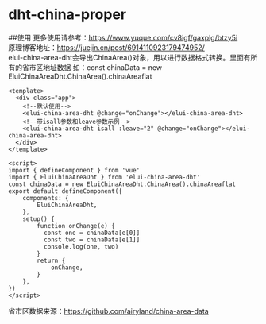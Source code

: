 # dht-china-proper

##使用
更多使用请参考：https://www.yuque.com/cv8igf/gaxplg/btzy5i  
原理博客地址：https://juejin.cn/post/6914110923179474952/  
elui-china-area-dht会导出ChinaArea()对象，用以进行数据格式转换。里面有所有的省市区地址数据 
如：const chinaData = new EluiChinaAreaDht.ChinaArea().chinaAreaflat
```$xslt
<template>
  <div class="app">
    <!--默认使用-->
    <elui-china-area-dht @change="onChange"></elui-china-area-dht>
    <!--带isall参数和leave参数示例-->
    <elui-china-area-dht isall :leave="2" @change="onChange"></elui-china-area-dht>
  </div>
</template>

<script>
import { defineComponent } from 'vue'
import { EluiChinaAreaDht } from 'elui-china-area-dht'
const chinaData = new EluiChinaAreaDht.ChinaArea().chinaAreaflat
export default defineComponent({
    components: {
        EluiChinaAreaDht,
    },
    setup() {
        function onChange(e) {
          const one = chinaData[e[0]]
          const two = chinaData[e[1]]
          console.log(one, two)
        }
        return {
            onChange,
        }
    },
})
</script>
```
省市区数据来源：https://github.com/airyland/china-area-data  